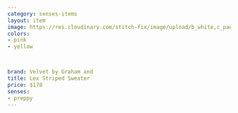 ```yaml
---
category: senses-items
layout: item
image: https://res.cloudinary.com/stitch-fix/image/upload/b_white,c_pad,dpr_1.0,f_auto,h_150,q_auto,w_150/v1678359750/cdx9wmduwm22c4f4vpix.jpg
colors: 
- pink
- yellow



brand: Velvet by Graham and
title: Lex Striped Sweater
price: $178
senses:
- preppy
---
```







